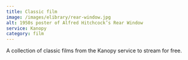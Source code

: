 ```yaml
---
title: Classic film
image: /images/elibrary/rear-window.jpg
alt: 1950s poster of Alfred Hitchcock’s Rear Window
service: Kanopy
category: film
---
```


A collection of classic films from the Kanopy service to stream for free.
